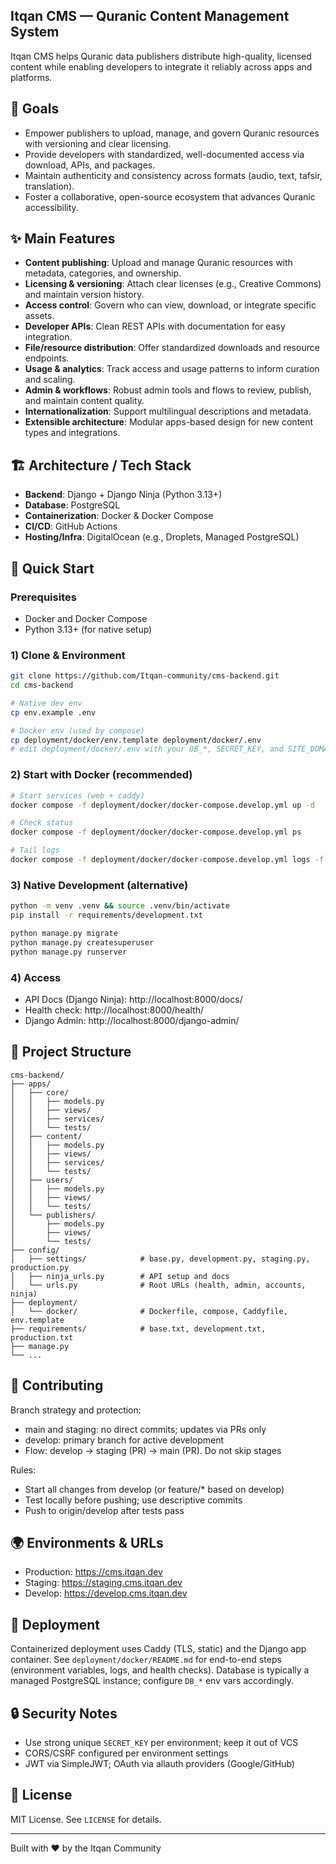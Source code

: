 ## Itqan CMS — Quranic Content Management System


Itqan CMS helps Quranic data publishers distribute high-quality, licensed content while enabling developers to integrate it reliably across apps and platforms.

## 🔮 Goals
- Empower publishers to upload, manage, and govern Quranic resources with versioning and clear licensing.
- Provide developers with standardized, well-documented access via download, APIs, and packages.
- Maintain authenticity and consistency across formats (audio, text, tafsir, translation).
- Foster a collaborative, open-source ecosystem that advances Quranic accessibility.

## ✨ Main Features
- **Content publishing**: Upload and manage Quranic resources with metadata, categories, and ownership.
- **Licensing & versioning**: Attach clear licenses (e.g., Creative Commons) and maintain version history.
- **Access control**: Govern who can view, download, or integrate specific assets.
- **Developer APIs**: Clean REST APIs with documentation for easy integration.
- **File/resource distribution**: Offer standardized downloads and resource endpoints.
- **Usage & analytics**: Track access and usage patterns to inform curation and scaling.
- **Admin & workflows**: Robust admin tools and flows to review, publish, and maintain content quality.
- **Internationalization**: Support multilingual descriptions and metadata.
- **Extensible architecture**: Modular apps-based design for new content types and integrations.

## 🏗️ Architecture / Tech Stack

- **Backend**: Django + Django Ninja (Python 3.13+)
- **Database**: PostgreSQL
- **Containerization**: Docker & Docker Compose
- **CI/CD**: GitHub Actions
- **Hosting/Infra**: DigitalOcean (e.g., Droplets, Managed PostgreSQL)

## 🚀 Quick Start

### Prerequisites

- Docker and Docker Compose
- Python 3.13+ (for native setup)

### 1) Clone & Environment

```bash
git clone https://github.com/Itqan-community/cms-backend.git
cd cms-backend

# Native dev env
cp env.example .env

# Docker env (used by compose)
cp deployment/docker/env.template deployment/docker/.env
# edit deployment/docker/.env with your DB_*, SECRET_KEY, and SITE_DOMAIN
```

### 2) Start with Docker (recommended)

```bash
# Start services (web + caddy)
docker compose -f deployment/docker/docker-compose.develop.yml up -d

# Check status
docker compose -f deployment/docker/docker-compose.develop.yml ps

# Tail logs
docker compose -f deployment/docker/docker-compose.develop.yml logs -f web
```

### 3) Native Development (alternative)

```bash
python -m venv .venv && source .venv/bin/activate
pip install -r requirements/development.txt

python manage.py migrate
python manage.py createsuperuser
python manage.py runserver
```

### 4) Access

- API Docs (Django Ninja): http://localhost:8000/docs/
- Health check: http://localhost:8000/health/
- Django Admin: http://localhost:8000/django-admin/

## 📁 Project Structure

```
cms-backend/
├── apps/
│   ├── core/
│   │   ├── models.py
│   │   ├── views/
│   │   ├── services/
│   │   └── tests/
│   ├── content/
│   │   ├── models.py
│   │   ├── views/
│   │   ├── services/
│   │   └── tests/
│   ├── users/
│   │   ├── models.py
│   │   ├── views/
│   │   └── tests/
│   └── publishers/
│       ├── models.py
│       ├── views/
│       └── tests/
├── config/
│   ├── settings/            # base.py, development.py, staging.py, production.py
│   ├── ninja_urls.py        # API setup and docs
│   └── urls.py              # Root URLs (health, admin, accounts, ninja)
├── deployment/
│   └── docker/              # Dockerfile, compose, Caddyfile, env.template
├── requirements/            # base.txt, development.txt, production.txt
├── manage.py
└── ...
```

 

## 🤝 Contributing

Branch strategy and protection:
- main and staging: no direct commits; updates via PRs only
- develop: primary branch for active development
- Flow: develop → staging (PR) → main (PR). Do not skip stages

Rules:
- Start all changes from develop (or feature/* based on develop)
- Test locally before pushing; use descriptive commits
- Push to origin/develop after tests pass

## 🌍 Environments & URLs

- Production: https://cms.itqan.dev
- Staging: https://staging.cms.itqan.dev
- Develop: https://develop.cms.itqan.dev

## 🚚 Deployment

Containerized deployment uses Caddy (TLS, static) and the Django app container. See `deployment/docker/README.md` for end-to-end steps (environment variables, logs, and health checks). Database is typically a managed PostgreSQL instance; configure `DB_*` env vars accordingly.

## 🔒 Security Notes

- Use strong unique `SECRET_KEY` per environment; keep it out of VCS
- CORS/CSRF configured per environment settings
- JWT via SimpleJWT; OAuth via allauth providers (Google/GitHub)

## 📄 License

MIT License. See `LICENSE` for details.

---

Built with ❤️ by the Itqan Community
